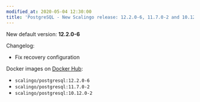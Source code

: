 ```yaml
---
modified_at: 2020-05-04 12:30:00
title: 'PostgreSQL - New Scalingo release: 12.2.0-6, 11.7.0-2 and 10.12.0-2'
---
```


New default version: **12.2.0-6**

Changelog:
- Fix recovery configuration

Docker images on [Docker Hub](https://hub.docker.com/r/scalingo/postgresql):

* `scalingo/postgresql:12.2.0-6`
* `scalingo/postgresql:11.7.0-2`
* `scalingo/postgresql:10.12.0-2`
